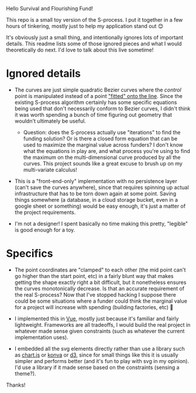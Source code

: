 Hello Survival and Flourishing Fund!

This repo is a small toy version of the S-process. I put it together in a few hours of tinkering, mostly just to help my application stand out 😊

It's obviously just a small thing, and intentionally ignores lots of important details. This readme lists some of those ignored pieces and what I would theoretically do next. I'd love to talk about this live sometime!

# Ignored details

- The curves are just simple quadratic Bezier curves where the *control* point is manipulated instead of a point ["fitted" onto the line](http://scaledinnovation.com/analytics/splines/aboutSplines.html). Since the existing S-process algorithm certainly has some specific equations being used that don't necessarily conform to Bezier curves, I didn't think it was worth spending a bunch of time figuring out geometry that wouldn't ultimately be useful.
  - Question: does the S-process actually use "iterations" to find the funding solution? Or is there a closed form equation that can be used to maximize the marginal value across funders? I don't know what the equations in play are, and what process you're using to find the maximum on the multi-dimensional curve produced by all the curves. This project sounds like a great excuse to brush up on my multi-variate calculus!

- This is a "front-end-only" implementation with no persistence layer (can't save the curves anywhere), since that requires spinning up actual infrastructure that has to be torn down again at some point. Saving things somewhere (a database, in a cloud storage bucket, even in a google sheet or something) would be easy enough, it's just a matter of the project requirements.

- I'm not a designer! I spent basically no time making this pretty, "legible" is good enough for a toy.

# Specifics

- The point coordinates are "clamped" to each other (the mid point can't go higher than the start point, etc) in a fairly blunt way that makes getting the shape exactly right a bit difficult, but it nonetheless ensures the curves monotonically decrease. Is that an accurate requirement of the real S-process? Now that I've stopped hacking I suppose there could be some situations where a funder could think the marginal value for a project will increase with spending (building factories, etc) :shrug:

- I implemented this in [Vue](https://vuejs.org/), mostly just because it's familiar and fairly lightweight. Frameworks are all tradeoffs, I would build the real project in whatever made sense given constraints (such as whatever the current implementation uses).

- I embedded all the svg elements directly rather than use a library such as [chart.js](https://www.chartjs.org/) or [konva](https://konvajs.org/) or [d3](https://d3js.org/), since for small things like this it is usually simpler and performs better (and it's fun to play with svg in my opinion). I'd use a library if it made sense based on the constraints (sensing a theme?).

Thanks!
